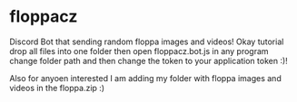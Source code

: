 # floppacz
Discord Bot that sending random floppa images and videos!
Okay tutorial drop all files into one folder then open floppacz.bot.js in any program change folder path and then change the token to your application token
:)!

Also for anyoen interested I am adding my folder with floppa images and videos in the floppa.zip :) 

